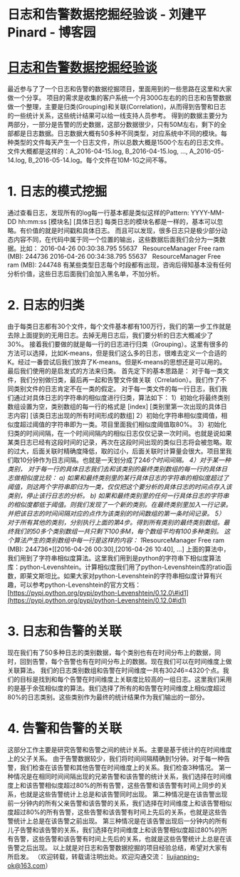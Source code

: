 
# 日志和告警数据挖掘经验谈 - 刘建平Pinard - 博客园






# [日志和告警数据挖掘经验谈](https://www.cnblogs.com/pinard/p/6039099.html)
最近参与了了一个日志和告警的数据挖掘项目，里面用到的一些思路在这里和大家做一个分享。
项目的需求是收集的客户系统一个月300G左右的的日志和告警数据做一个整理，主要是归类(Grouping)和关联(Correlation)，从而得到告警和日志的一些统计关系，这些统计结果可以给一线支持人员参考。
得到的数据主要分为两部分，一部分是告警的历史数据，这部分数据很少，只有50M左右，剩下的全部都是日志数据。日志数据大概有50多种不同类型，对应系统中不同的模块。每种类型的文件每天产生一个日志文件，所以总数大概是1500个左右的日志文件。文件大概都是这样的：A_2016-04-15.log, B_2016-04-15.log, ..., A_2016-05-14.log, B_2016-05-14.log。每个文件在10M-1G之间不等。
# 1. 日志的模式挖掘
通过查看日志，发现所有的log每一行基本都是类似这样的Pattern:
YYYY-MM-DD hh:mm:ss [模块名] [具体日志]
每类日志的模块名都是一样的，基本可以忽略。有价值的就是时间戳和具体日志。
而且可以发现，很多日志只是极少部分动态内容不同，在代码中属于同一个位置的输出，这些数据后面我们会分为一类数据。比如：
2016-04-26 00:30:38.795 55637   ResourceManager Free ram (MB): 244736
2016-04-26 00:34:38.795 55637   ResourceManager Free ram (MB): 244748
有某些类型日志每个时段都有出现，咨询后得知基本没有任何分析价值，这些日志后面我们会加入黑名单，不加分析。
# 2. 日志的归类
由于每类日志都有30个文件，每个文件基本都有100万行，我们的第一步工作就是去除上面提到的无用日志。去掉无用日志后，我们要分析的日志大概减少了30%。
接着我们要做的就是每一行的日志进行归类（Grouping）。这里有很多的方法可以选择，比如K-means，但是我们这么多的日志，很难去定义一个合适的K。经过一番尝试后我们放弃了K-means。但是K-means的思想还是可以用的。最后我们使用的是启发式的方法来归类。
首先定下的基本思路是： 对于每一类文件，我们分别做归类，最后再一起和告警文件做关联（Crrelation）。我们作了不同类别文件的日志肯定不在一类的假定。
对于每一类文件的每一行日志，我们我们通过对具体日志的字符串的相似度进行归类，算法如下：
1）初始化将最终类别数组设置为空，类别数组的每一行的格式是 [index] [类别里第一次出现的具体日志内容] [该类日志出现的所有时间形成的数组]
2）初始化字符串相似度阈值，相似度超过阈值的字符串即为一类。项目里面我们相似度阈值取80%。
3）初始化归类的时间间隔，在一个时间间隔内的相似日志仅仅记录一次时间。也就是说如果某类日志已经有这段时间的记录，再次在这段时间出现的类似日志将会被忽略。取的过大，后面关联时精确度降低，取的过小，后面关联时计算量会很大。项目里我们取10分钟作为日志间隔。也就是一天划分成了24*6个时间间隔。
4）对于某一种类别， 对于每一行的具体日志我们去和该类别的最终类别数组的每一行的具体日志做相似度比较：
a) 如果和最终类别里的某行具体日志的字符串的相似度超过了阈值，则这两个字符串即归为一类，仅仅把这个要分析的具体日志的时间点存入该类别，停止该行日志的分析。
b) 如果和最终类别里的任何一行具体日志的字符串的相似度都低于阈值。则我们发现了一个新的类别。在最终类别里加入一行记录。并把该日志的时间间隔对应的点作为该类别的时间数组的第一条时间记录。
5） 对于所有其他的类别，分别执行上面的第4步。得到所有类别的最终类别数组。最终我们的50多个类别数组一共只剩下100多M，每个数组平均有100多种类别。
这个算法产生的类别数组中每一行是这样的内容：
1*ResourceManager Free ram (MB): 244736*[[2016-04-26 00:30],[2016-04-26 10:40], ...]
上面的算法中，我们用到了字符串相似度算法。这里我们用到是python的字符串下相似度算法库：python-Levenshtein。计算相似度我们用了python-Levenshtein库的ratio函数，即莱文斯坦比。如果大家对python-Levenshtein的字符串相似度计算有兴趣，可以参考python-Levenshtein的官方文档：[https://pypi.python.org/pypi/python-Levenshtein/0.12.0\#id1](https://pypi.python.org/pypi/python-Levenshtein/0.12.0#id1)

# 3. 日志和告警的关联
现在我们有了50多种日志的类别数据，每个类别也有在时间分布上的数据，同时，回到告警，每个告警也有在时间分布上的数据。现在我们可以在时间维度上做关联算法。
我们的日志类别数组和告警在时间维度一共有30*24*6=4320个点。我们的目标是找到和每个告警在时间维度上关联度比较高的一组日志。这里我们采用的是基于余弦相似度的算法。我们选择了所有的和告警在时间维度上相似度超过80%的日志类别。这些类别作为最终的统计结果作为我们输出的一部分。
# 4. 告警和告警的关联
这部分工作主要是研究告警和告警之间的统计关系。主要是基于统计的在时间维度上的父子关系。
由于告警数据较少，我们将时间间隔精确到1分钟。对于每一种告警，我们检查在该告警和其他告警在时间维度上的关系。我们检查3种情况。
第一种情况是在相同时间间隔出现的兄弟告警和该告警的统计关系，我们选择在时间维度上和该告警相似度超过80%的所有告警，这些告警和该告警有时间上同步的关系，也就是这些告警统计上总是和该告警同时出现。
第二种情况是在该告警出现前一分钟内的所有父亲告警和该告警的关系，我们选择在时间维度上和该告警相似度超过80%的所有告警，这些告警和该告警有时间上先后的关系，也就是这些告警统计上总是在该告警之前出现。
第三种情况是在该告警出现后一分钟内的所有儿子告警和该告警的关系，我们选择在时间维度上和该告警相似度超过80%的所有告警，这些告警和该告警有时间上先后的关系，也就是这些告警统计上总是在该告警之后出现。
以上就是对日志和告警数据挖掘的项目经验总结，希望对大家有所启发。
（欢迎转载，转载请注明出处。欢迎沟通交流： liujianping-ok@163.com）





